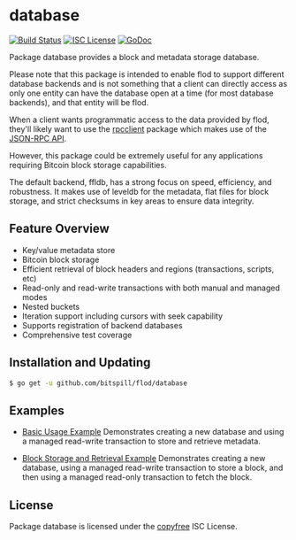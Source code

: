 database
========

[![Build Status](http://img.shields.io/travis/bitspill/flod.svg)](https://travis-ci.org/bitspill/flod)
[![ISC License](http://img.shields.io/badge/license-ISC-blue.svg)](http://copyfree.org)
[![GoDoc](https://img.shields.io/badge/godoc-reference-blue.svg)](http://godoc.org/github.com/bitspill/flod/database)

Package database provides a block and metadata storage database.

Please note that this package is intended to enable flod to support different
database backends and is not something that a client can directly access as only
one entity can have the database open at a time (for most database backends),
and that entity will be flod.

When a client wants programmatic access to the data provided by flod, they'll
likely want to use the [rpcclient](https://github.com/bitspill/flod/tree/master/rpcclient)
package which makes use of the [JSON-RPC API](https://github.com/bitspill/flod/tree/master/docs/json_rpc_api.md).

However, this package could be extremely useful for any applications requiring
Bitcoin block storage capabilities.

The default backend, ffldb, has a strong focus on speed, efficiency, and
robustness.  It makes use of leveldb for the metadata, flat files for block
storage, and strict checksums in key areas to ensure data integrity.

## Feature Overview

- Key/value metadata store
- Bitcoin block storage
- Efficient retrieval of block headers and regions (transactions, scripts, etc)
- Read-only and read-write transactions with both manual and managed modes
- Nested buckets
- Iteration support including cursors with seek capability
- Supports registration of backend databases
- Comprehensive test coverage

## Installation and Updating

```bash
$ go get -u github.com/bitspill/flod/database
```

## Examples

* [Basic Usage Example](http://godoc.org/github.com/bitspill/flod/database#example-package--BasicUsage)
  Demonstrates creating a new database and using a managed read-write
  transaction to store and retrieve metadata.

* [Block Storage and Retrieval Example](http://godoc.org/github.com/bitspill/flod/database#example-package--BlockStorageAndRetrieval)
  Demonstrates creating a new database, using a managed read-write transaction
  to store a block, and then using a managed read-only transaction to fetch the
  block.

## License

Package database is licensed under the [copyfree](http://copyfree.org) ISC
License.
